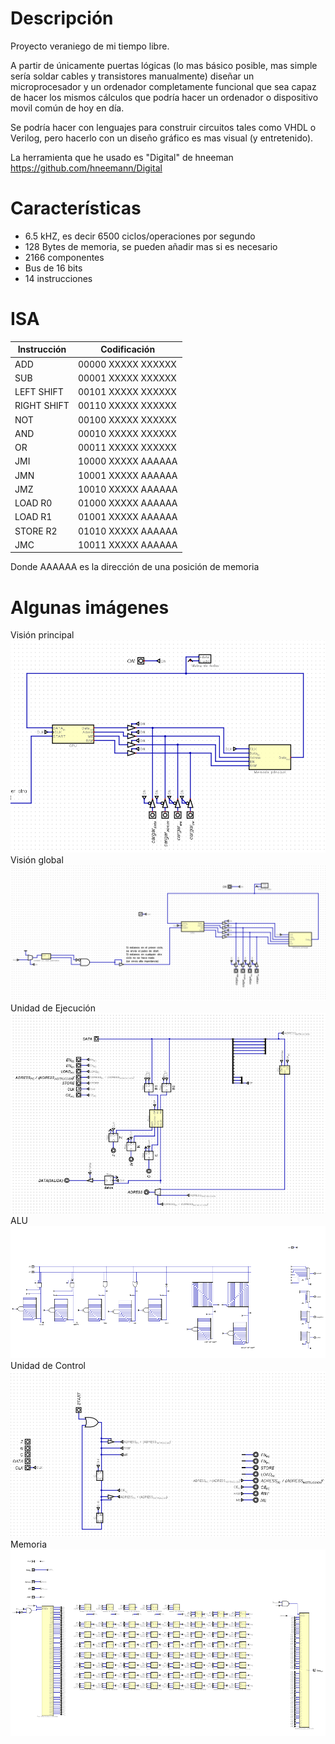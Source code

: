 # Descripción
Proyecto veraniego de mi tiempo libre. 

A partir de únicamente puertas lógicas (lo mas básico posible, mas simple sería soldar cables y transistores manualmente) 
diseñar un microprocesador y un ordenador completamente funcional que sea capaz de hacer los mismos cálculos que podría
hacer un ordenador o dispositivo movil común de hoy en día. 

Se podría hacer con lenguajes para construir circuitos tales como VHDL o Verilog, pero hacerlo con un diseño gráfico
es mas visual (y entretenido).

La herramienta que he usado es "Digital" de hneeman https://github.com/hneemann/Digital 

# Características
 - 6.5 kHZ,  es decir 6500 ciclos/operaciones por segundo
 - 128 Bytes de memoria, se pueden añadir mas si es necesario
 - 2166 componentes
 - Bus de 16 bits
 - 14 instrucciones

# ISA
| Instrucción | Codificación       |
|-------------|--------------------|
| ADD         | 00000 XXXXX XXXXXX |
| SUB         | 00001 XXXXX XXXXXX |
| LEFT SHIFT  | 00101 XXXXX XXXXXX |
| RIGHT SHIFT | 00110 XXXXX XXXXXX |
| NOT         | 00100 XXXXX XXXXXX |
| AND         | 00010 XXXXX XXXXXX |
| OR          | 00011 XXXXX XXXXXX |
| JMI         | 10000 XXXXX AAAAAA |
| JMN         | 10001 XXXXX AAAAAA |
| JMZ         | 10010 XXXXX AAAAAA |
| LOAD R0     | 01000 XXXXX AAAAAA |
| LOAD R1     | 01001 XXXXX AAAAAA |
| STORE R2    | 01010 XXXXX AAAAAA |
| JMC         | 10011 XXXXX AAAAAA |

Donde AAAAAA es la dirección de una posición de memoria
# Algunas imágenes
Visión principal
![Imagen Central](https://github.com/AntoniFont/Creando-mi-propio-PC/blob/00ac925d20aaf12ab89b806a4b85592d263f39f2/imagenes/ImagenCentral.PNG)
Visión global
![Imagen Global](https://github.com/AntoniFont/Creando-mi-propio-PC/blob/00ac925d20aaf12ab89b806a4b85592d263f39f2/imagenes/imagenTotal.PNG)
Unidad de Ejecución
![Unidad de ejecucion](https://github.com/AntoniFont/Creando-mi-propio-PC/blob/00ac925d20aaf12ab89b806a4b85592d263f39f2/imagenes/unidadDeEjecucion.PNG)
ALU
![ALU](https://github.com/AntoniFont/Creando-mi-propio-PC/blob/00ac925d20aaf12ab89b806a4b85592d263f39f2/imagenes/ALU.PNG)
Unidad de Control
![Unidad de Control](https://github.com/AntoniFont/Creando-mi-propio-PC/blob/00ac925d20aaf12ab89b806a4b85592d263f39f2/imagenes/unidadControl.PNG)
Memoria
![Memoria](https://github.com/AntoniFont/Creando-mi-propio-PC/blob/00ac925d20aaf12ab89b806a4b85592d263f39f2/imagenes/memoria.PNG)


